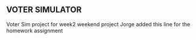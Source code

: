 VOTER SIMULATOR
-------------------
Voter Sim project for week2 weekend project
Jorge added this line for the homework assignment
